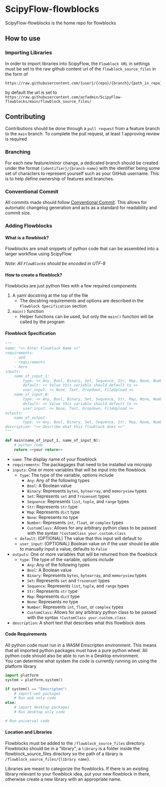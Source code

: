 # ScipyFlow-flowblocks
ScipyFlow-flowblocks is the home repo for flowblocks

## How to use

### Importing Libraries

In order to import libraries into ScipyFlow, the `Flowblock URL` in settings must be set to the raw github content url of the `flowblock_source_files` in the form of
```
https://raw.githubusercontent.com/{user}/{repo}/{branch}/{path_in_repo}/flowblock_source_files/
```
by default the url is set to `https://raw.githubusercontent.com/asfadmin/ScipyFlow-flowblocks/main/flowblock_source_files/`

## Contributing

Contributions should be done through a `pull request` from a feature branch to the `main` branch. To complete the pull request, at least 1 approving review is required

### Branching

For each new feature/minor change, a dedicated branch should be created under the format `{identifier}/{branch-name}` with the identifier being some set of characters to represent yourself such as your GitHub username. This is to help define ownership of features and branches.

### Conventional Commit

All commits made should follow [Conventional Commit](https://www.conventionalcommits.org/en/v1.0.0/). This allows for automatic changelog generation and acts as a standard for readability and commit size.

### Adding Flowblocks

#### What is a flowblock?
Flowblocks are small snippets of python code that can be assembled into a larger workflow using ScipyFlow

*Note: All `FlowBlock`s should be encoded in UTF-8*

#### How to create a flowblock?
Flowblocks are just python files with a few required components
1. A yaml docstring at the top of the file
    - The docstring requirements and options are described in the `Flowblock Specification` section
2. `main()` function
    - Helper functions can be used, but only the `main()` function will be called by the program

#### Flowblock Specification
```python
"""
name: "<< Enter Flowblock Name >>"
requirements:
    - add
    - requirements
    - here
inputs:
    name_of_input_1:
        type: << Any, Bool, Binary, Set, Sequence, Str, Map, None, Number, !CustomClass your.type.here >>
        default: << Value this variable should default to >>
        user_input: << None, Text, Dropdown, FileUpload >>
    name_of_input_N:
        type: << Any, Bool, Binary, Set, Sequence, Str, Map, None, Number, !CustomClass your.type.here >>
        default: << Value this variable should default to >>
        user_input: << None, Text, Dropdown, FileUpload >>
outputs:
    name_of_output:
        type: << Any, Bool, Binary, Set, Sequence, Str, Map, None, Number, !CustomClass your.type.here >>
description: "<< Describe what this flowblock does >>"
"""

def main(name_of_input_1, name_of_input_N):
    # python code 
    return <<your return>>

```

- `name`: The display name of your flowblock
- `requirements`: The packagages that need to be installed via micropip
- `inputs`: One or more variables that will be input into the flowblock
    - `type`: The type of the variable, options include
        - `Any`: Any of the following types
        - `Bool`: A Boolean value
        - `Binary`: Represents `bytes`, `bytearray`, and `memoryview` types
        - `Set`: Represents `set` and `frozenset` types
        - `Sequence`: Represents `list`, `tuple`, and `range` types
        - `Str`: Represents `str` type
        - `Map`: Represents `dict` type
        - `None`: Represents no type
        - `Number`: Represents `int`, `float`, or `complex` types
        - `CustomClass`: Allows for any arbitrary python class to be passed with the syntax `!CustomClass your.custom.class`
    - `default`: (OPTIONAL) The value that this input will default to
    - `user_input`: (OPTIONAL) Boolean value on if the user should be able to manually input a value, defaults to `False`
- `outputs`: One or more variables that will be returned from the flowblock
    - `type`: The type of the variable, options include
        - `Any`: Any of the following types
        - `Bool`: A Boolean value
        - `Binary`: Represents `bytes`, `bytearray`, and `memoryview` types
        - `Set`: Represents `set` and `frozenset` types
        - `Sequence`: Represents `list`, `tuple`, and `range` types
        - `Str`: Represents `str` type
        - `Map`: Represents `dict` type
        - `None`: Represents no type
        - `Number`: Represents `int`, `float`, or `complex` types
        - `CustomClass`: Allows for any arbitrary python class to be passed with the syntax `!CustomClass your.custom.class`
- `description`: A short text that describes what this flowblock does

#### Code Requirements

All python code must run in a WASM Emscripten environment. This means that all imported python packages must have a pure python wheel.
All python code should also be able to run in a Desktop environment. \
You can determine what system the code is currently running on using the platform library
```py
import platform
system = platform.system()

if system() == "Emscripten":
    # import web packages
    # Run web only code
else:
    # import desktop packages
    # Run desktop only code

# Run universal code

```

#### Location and Libraries

Flowblocks must be added to the `/flowblock_source_files` directory. Flowblocks should be in a "library", a `library` is a folder inside the flowblock_source_files directory so the path of a library is `/flowblock_source_files/{library name}`.

Libraries are meant to categorize the flowblocks. If there is an existing library relevant to your flowblock idea, put your new flowblock in there, otherwise create a new library with an appropriate name.

